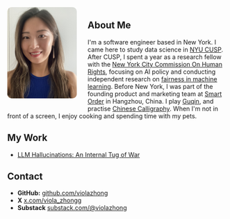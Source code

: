 <img class='profile-picture' src='profile.jpg' align="left" style="width: 160px; height: auto; margin-right: 25px; margin-bottom: 15px; border-radius: 10px;">

## About Me

I'm a software engineer based in New York. I came here to study data science in [NYU CUSP](https://engineering.nyu.edu/research/centers/cusp). After CUSP, I spent a year as a research fellow with the [New York City Commission On Human Rights](https://www.nyc.gov/site/cchr/index.page), focusing on AI policy and conducting independent research on [fairness in machine learning](https://fairmlbook.org/). Before New York, I was part of the founding product and marketing team at [Smart Order](https://www.smartorder.ai/) in Hangzhou, China. I play [Guqin](https://www.metmuseum.org/art/collection/search/500624), and practise [Chinese Calligraphy](https://www.metmuseum.org/essays/chinese-calligraphy). When I'm not in front of a screen, I enjoy cooking and spending time with my pets.

## My Work
- [LLM Hallucinations: An Internal Tug of War](https://violazhong.github.io/llm-hallucination-an-internal-tug-of-war/)

## Contact
- **GitHub:** [github.com/violazhong](https://github.com/violazhong)
- **X** [x.com/viola_zhongg](https://x.com/viola_zhongg)
- **Substack** [substack.com/@violazhong](https://substack.com/@violazhong)